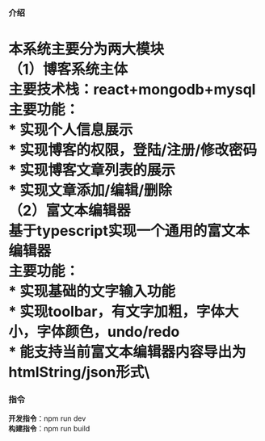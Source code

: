 ### 介绍
本系统主要分为两大模块 \
（1）博客系统主体\
    主要技术栈：react+mongodb+mysql\
    主要功能：\
            * 实现个人信息展示\
            * 实现博客的权限，登陆/注册/修改密码\
            * 实现博客文章列表的展示\
            * 实现文章添加/编辑/删除\
（2）富文本编辑器\
    基于typescript实现一个通用的富文本编辑器\
    主要功能：\
            * 实现基础的文字输入功能\
            * 实现toolbar，有文字加粗，字体大小，字体颜色，undo/redo\
            * 能支持当前富文本编辑器内容导出为htmlString/json形式\
=================
### 指令
**开发指令**：npm run dev \
**构建指令**：npm run build